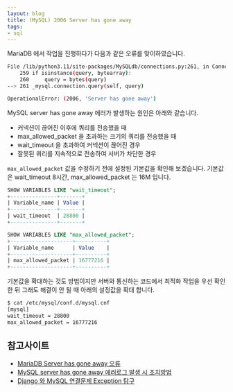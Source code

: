 ```yaml
---
layout: blog
title: (MySQL) 2006 Server has gone away
tags:
- sql
---
```


MariaDB 에서 작업을 진행하다가 다음과 같은 오류를 맞이하였습니다.
```bash
File /lib/python3.11/site-packages/MySQLdb/connections.py:261, in Connection.query(self, query)
    259 if isinstance(query, bytearray):
    260     query = bytes(query)
--> 261 _mysql.connection.query(self, query)

OperationalError: (2006, 'Server has gone away')
```

MySQL server has gone away 에러가 발생하는 원인은 아래와 같습니다.   
- 커넥션이 끊어진 이후에 쿼리를 전송했을 때 
- max_allowed_packet 을 초과하는 크기의 쿼리를 전송했을 때 
- wait_timeout 을 초과하여 커넥션이 끊어진 경우 
- 잘못된 쿼리를 지속적으로 전송하여 서버가 차단한 경우 

`max_allowed_packet` 값을 수정하기 전에 설정된 기본값을 확인해 보겠습니다. 기본값은 wait_timeout 8시간, max_allowed_packet 는 16M 입니다.
```sql
SHOW VARIABLES LIKE "wait_timeout";
+---------------+-------+
| Variable_name | Value |
+---------------+-------+
| wait_timeout  | 28800 |
+---------------+-------+

SHOW VARIABLES LIKE "max_allowed_packet";
+--------------------+----------+
| Variable_name      | Value    |
+--------------------+----------+
| max_allowed_packet | 16777216 |
+--------------------+----------+
```

기본값을 확대하는 것도 방법이지만 서버와 통신하는 코드에서 최적화 작업을 우선 확인한 뒤 그래도 해결이 안 될 때 아래의 설정값을 확대 합니다.
```bash
$ cat /etc/mysql/conf.d/mysql.cnf
[mysql]  
wait_timeout = 28800 
max_allowed_packet = 16777216 
```

## 참고사이트
- [MariaDB Server has gone away 오류](https://xshine.tistory.com/320)
- [MySQL server has gone away 에러로그 발생 시 조치방법](https://blog.naver.com/didim365_/220213486050)
- [Django 와 MySQL 연결문제 Exception 탐구](https://jakpentest.tistory.com/entry/Django%EC%99%80-MySQL%EC%9D%98-Connection-%ED%83%90%EA%B5%AC%ED%95%98%EA%B8%B0)